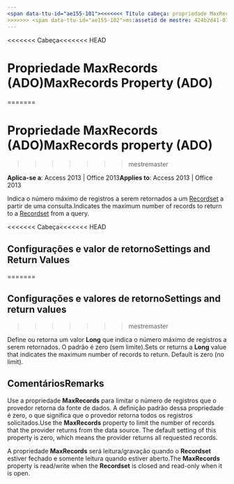```yaml
---
<span data-ttu-id="ae155-101"><<<<<<< Título cabeça: propriedade MaxRecords (ADO) TOCTitle: propriedade MaxRecords (ADO) === título: a propriedade MaxRecords (ADO) TOCTitle: a propriedade MaxRecords (ADO)</span><span class="sxs-lookup"><span data-stu-id="ae155-101"><<<<<<< HEAD title: MaxRecords Property (ADO) TOCTitle: MaxRecords Property (ADO) ======= title: MaxRecords property (ADO) TOCTitle: MaxRecords property (ADO)</span></span>
>>>>>>> <span data-ttu-id="ae155-102">ms:assetid de mestre: 424b2d41-073a-3fbe-30aa-99fac94f9a81 ms:mtpsurl: https://msdn.microsoft.com/library/JJ249195(v=office.15) ms:contentKeyID: ms.date 48544475: 18/09/2015 mtps_version: v=office.15</span><span class="sxs-lookup"><span data-stu-id="ae155-102">master ms:assetid: 424b2d41-073a-3fbe-30aa-99fac94f9a81 ms:mtpsurl: https://msdn.microsoft.com/library/JJ249195(v=office.15) ms:contentKeyID: 48544475 ms.date: 09/18/2015 mtps_version: v=office.15</span></span>
---
```


<span data-ttu-id="ae155-103"><<<<<<< Cabeça</span><span class="sxs-lookup"><span data-stu-id="ae155-103"><<<<<<< HEAD</span></span>
# <a name="maxrecords-property-ado"></a><span data-ttu-id="ae155-104">Propriedade MaxRecords (ADO)</span><span class="sxs-lookup"><span data-stu-id="ae155-104">MaxRecords Property (ADO)</span></span>
=======
# <a name="maxrecords-property-ado"></a><span data-ttu-id="ae155-105">Propriedade MaxRecords (ADO)</span><span class="sxs-lookup"><span data-stu-id="ae155-105">MaxRecords property (ADO)</span></span>
>>>>>>> <span data-ttu-id="ae155-106">mestre</span><span class="sxs-lookup"><span data-stu-id="ae155-106">master</span></span>


<span data-ttu-id="ae155-107">**Aplica-se a**: Access 2013 | Office 2013</span><span class="sxs-lookup"><span data-stu-id="ae155-107">**Applies to**: Access 2013 | Office 2013</span></span>

<span data-ttu-id="ae155-108">Indica o número máximo de registros a serem retornados a um [Recordset](recordset-object-ado.md) a partir de uma consulta.</span><span class="sxs-lookup"><span data-stu-id="ae155-108">Indicates the maximum number of records to return to a [Recordset](recordset-object-ado.md) from a query.</span></span>

<span data-ttu-id="ae155-109"><<<<<<< Cabeça</span><span class="sxs-lookup"><span data-stu-id="ae155-109"><<<<<<< HEAD</span></span>
## <a name="settings-and-return-values"></a><span data-ttu-id="ae155-110">Configurações e valor de retorno</span><span class="sxs-lookup"><span data-stu-id="ae155-110">Settings and Return Values</span></span>
=======
## <a name="settings-and-return-values"></a><span data-ttu-id="ae155-111">Configurações e valores de retorno</span><span class="sxs-lookup"><span data-stu-id="ae155-111">Settings and return values</span></span>
>>>>>>> <span data-ttu-id="ae155-112">mestre</span><span class="sxs-lookup"><span data-stu-id="ae155-112">master</span></span>

<span data-ttu-id="ae155-p101">Define ou retorna um valor **Long** que indica o número máximo de registros a serem retornados. O padrão é zero (sem limite).</span><span class="sxs-lookup"><span data-stu-id="ae155-p101">Sets or returns a **Long** value that indicates the maximum number of records to return. Default is zero (no limit).</span></span>

## <a name="remarks"></a><span data-ttu-id="ae155-115">Comentários</span><span class="sxs-lookup"><span data-stu-id="ae155-115">Remarks</span></span>

<span data-ttu-id="ae155-p102">Use a propriedade **MaxRecords** para limitar o número de registros que o provedor retorna da fonte de dados. A definição padrão dessa propriedade é zero, o que significa que o provedor retorna todos os registros solicitados.</span><span class="sxs-lookup"><span data-stu-id="ae155-p102">Use the **MaxRecords** property to limit the number of records that the provider returns from the data source. The default setting of this property is zero, which means the provider returns all requested records.</span></span>

<span data-ttu-id="ae155-118">A propriedade **MaxRecords** será leitura/gravação quando o **Recordset** estiver fechado e somente leitura quando estiver aberto.</span><span class="sxs-lookup"><span data-stu-id="ae155-118">The **MaxRecords** property is read/write when the **Recordset** is closed and read-only when it is open.</span></span>

